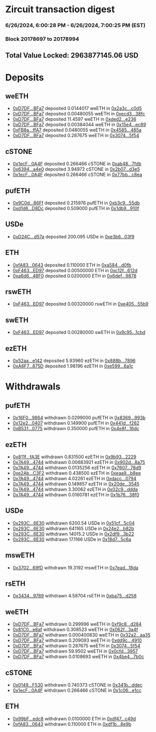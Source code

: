 # Zircuit transaction digest
### 6/26/2024, 6:00:28 PM - 6/26/2024, 7:00:25 PM (EST)
### Block 20178697 to 20178994

## Total Value Locked: 2963877145.06 USD

# Deposits
## weETH
- [0xD7DF...BFa7](https://etherscan.io/address/0xD7DF7E085214743530afF339aFC420c7c720BFa7) deposited 0.0144017 weETH in [0x2a3c...c0d5](https://etherscan.io/tx/0xD7DF7E085214743530afF339aFC420c7c720BFa7)
- [0xD7DF...BFa7](https://etherscan.io/address/0xD7DF7E085214743530afF339aFC420c7c720BFa7) deposited 0.00480055 weETH in [0xecd3...38fc](https://etherscan.io/tx/0xD7DF7E085214743530afF339aFC420c7c720BFa7)
- [0xD7DF...BFa7](https://etherscan.io/address/0xD7DF7E085214743530afF339aFC420c7c720BFa7) deposited 11.4597 weETH in [0xded2...e236](https://etherscan.io/tx/0xD7DF7E085214743530afF339aFC420c7c720BFa7)
- [0xD7DF...BFa7](https://etherscan.io/address/0xD7DF7E085214743530afF339aFC420c7c720BFa7) deposited 0.00384044 weETH in [0x15e4...ec89](https://etherscan.io/tx/0xD7DF7E085214743530afF339aFC420c7c720BFa7)
- [0xFB8a...ffA7](https://etherscan.io/address/0xFB8aC05B152DE56c257f93388CA30fDd290bffA7) deposited 0.0480055 weETH in [0x4585...485a](https://etherscan.io/tx/0xFB8aC05B152DE56c257f93388CA30fDd290bffA7)
- [0xD7DF...BFa7](https://etherscan.io/address/0xD7DF7E085214743530afF339aFC420c7c720BFa7) deposited 0.287675 weETH in [0x3074...5f54](https://etherscan.io/tx/0xD7DF7E085214743530afF339aFC420c7c720BFa7)
## cSTONE
- [0x1ecF...0A4F](https://etherscan.io/address/0x1ecF688Fc3d3f1c2F9732f047Cf1517bcd130A4F) deposited 0.266466 cSTONE in [0xab48...7fdb](https://etherscan.io/tx/0x1ecF688Fc3d3f1c2F9732f047Cf1517bcd130A4F)
- [0x6394...a4e0](https://etherscan.io/address/0x6394942d519c870f44393Bc6E2Bd584C082Fa4e0) deposited 3.94972 cSTONE in [0x2b07...d3e5](https://etherscan.io/tx/0x6394942d519c870f44393Bc6E2Bd584C082Fa4e0)
- [0x1ecF...0A4F](https://etherscan.io/address/0x1ecF688Fc3d3f1c2F9732f047Cf1517bcd130A4F) deposited 0.266466 cSTONE in [0x77bb...c8ea](https://etherscan.io/tx/0x1ecF688Fc3d3f1c2F9732f047Cf1517bcd130A4F)
## pufETH
- [0x9C0d...86Ff](https://etherscan.io/address/0x9C0d2215D81D07cdB50ba19AfafEad26DA8E86Ff) deposited 0.215976 pufETH in [0xb3c9...55db](https://etherscan.io/tx/0x9C0d2215D81D07cdB50ba19AfafEad26DA8E86Ff)
- [0xd1d6...D8Dc](https://etherscan.io/address/0xd1d61B448511460969823CDD864b5Cbc045bD8Dc) deposited 0.509000 pufETH in [0x1db9...910f](https://etherscan.io/tx/0xd1d61B448511460969823CDD864b5Cbc045bD8Dc)
## USDe
- [0xD24C...d57a](https://etherscan.io/address/0xD24Cfe2d0fa81369ca6291c28ac5426e16B6d57a) deposited 200.095 USDe in [0xe3b6...03f9](https://etherscan.io/tx/0xD24Cfe2d0fa81369ca6291c28ac5426e16B6d57a)
## ETH
- [0xfA83...0643](https://etherscan.io/address/0xfA8349A8529E4Ad1DbfC2bd039c4262d3BD70643) deposited 0.110000 ETH in [0xa584...d0fb](https://etherscan.io/tx/0xfA8349A8529E4Ad1DbfC2bd039c4262d3BD70643)
- [0xF463...ED97](https://etherscan.io/address/0xF463fA4560E322Dd552Bb50e5Aa4640F4568ED97) deposited 0.00500000 ETH in [0xc12f...612d](https://etherscan.io/tx/0xF463fA4560E322Dd552Bb50e5Aa4640F4568ED97)
- [0xa6d6...48F0](https://etherscan.io/address/0xa6d610c7250Aac74F3434Bfb982110684FB648F0) deposited 0.0200000 ETH in [0x6def...9878](https://etherscan.io/tx/0xa6d610c7250Aac74F3434Bfb982110684FB648F0)
## rswETH
- [0xF463...ED97](https://etherscan.io/address/0xF463fA4560E322Dd552Bb50e5Aa4640F4568ED97) deposited 0.00320000 rswETH in [0xe405...55b9](https://etherscan.io/tx/0xF463fA4560E322Dd552Bb50e5Aa4640F4568ED97)
## swETH
- [0xF463...ED97](https://etherscan.io/address/0xF463fA4560E322Dd552Bb50e5Aa4640F4568ED97) deposited 0.00280000 swETH in [0x9c95...1cbd](https://etherscan.io/tx/0xF463fA4560E322Dd552Bb50e5Aa4640F4568ED97)
## ezETH
- [0x52aa...e142](https://etherscan.io/address/0x52aab093cB1c8c97152f3FEC337BBcb67809e142) deposited 5.93960 ezETH in [0x888b...7896](https://etherscan.io/tx/0x52aab093cB1c8c97152f3FEC337BBcb67809e142)
- [0xA6F7...875D](https://etherscan.io/address/0xA6F73764feD1A058A328c0A4740053809f07875D) deposited 1.98196 ezETH in [0xe599...6a1c](https://etherscan.io/tx/0xA6F73764feD1A058A328c0A4740053809f07875D)
# Withdrawals
## pufETH
- [0x16F0...9864](https://etherscan.io/address/0x16F01b2fa8799Eef487e48Cf841944b676419864) withdrawn 0.0299000 pufETH in [0x8369...993b](https://etherscan.io/tx/0x16F01b2fa8799Eef487e48Cf841944b676419864)
- [0x12e2...0407](https://etherscan.io/address/0x12e2060A784DD22673A3e3c58adA7FbC48780407) withdrawn 0.149900 pufETH in [0x441d...f262](https://etherscan.io/tx/0x12e2060A784DD22673A3e3c58adA7FbC48780407)
- [0xB531...0775](https://etherscan.io/address/0xB5311B189Ea1EbdDf12ae6F14322cD048CA00775) withdrawn 0.350000 pufETH in [0x4e8f...16dc](https://etherscan.io/tx/0xB5311B189Ea1EbdDf12ae6F14322cD048CA00775)
## ezETH
- [0x811f...fA3E](https://etherscan.io/address/0x811f5c20d8e66a43CE497378C7A896cf6cC8fA3E) withdrawn 0.831500 ezETH in [0x9b93...2229](https://etherscan.io/tx/0x811f5c20d8e66a43CE497378C7A896cf6cC8fA3E)
- [0x7A49...4744](https://etherscan.io/address/0x7A493Be5c2ce014cD049Bf178a1ac0Db1B434744) withdrawn 0.00683921 ezETH in [0x902d...8a75](https://etherscan.io/tx/0x7A493Be5c2ce014cD049Bf178a1ac0Db1B434744)
- [0x7A49...4744](https://etherscan.io/address/0x7A493Be5c2ce014cD049Bf178a1ac0Db1B434744) withdrawn 0.0135256 ezETH in [0x7607...78d9](https://etherscan.io/tx/0x7A493Be5c2ce014cD049Bf178a1ac0Db1B434744)
- [0xe2Ab...C3F2](https://etherscan.io/address/0xe2Ab42F7b4165dc2Dabf1706a780e3808212C3F2) withdrawn 0.438500 ezETH in [0xeaa9...b8ee](https://etherscan.io/tx/0xe2Ab42F7b4165dc2Dabf1706a780e3808212C3F2)
- [0x7A49...4744](https://etherscan.io/address/0x7A493Be5c2ce014cD049Bf178a1ac0Db1B434744) withdrawn 4.02261 ezETH in [0xdacc...0794](https://etherscan.io/tx/0x7A493Be5c2ce014cD049Bf178a1ac0Db1B434744)
- [0x7A49...4744](https://etherscan.io/address/0x7A493Be5c2ce014cD049Bf178a1ac0Db1B434744) withdrawn 0.149857 ezETH in [0x20de...3545](https://etherscan.io/tx/0x7A493Be5c2ce014cD049Bf178a1ac0Db1B434744)
- [0x7A49...4744](https://etherscan.io/address/0x7A493Be5c2ce014cD049Bf178a1ac0Db1B434744) withdrawn 3.30062 ezETH in [0x02c9...ddda](https://etherscan.io/tx/0x7A493Be5c2ce014cD049Bf178a1ac0Db1B434744)
- [0x7A49...4744](https://etherscan.io/address/0x7A493Be5c2ce014cD049Bf178a1ac0Db1B434744) withdrawn 0.0160781 ezETH in [0x1b76...38f0](https://etherscan.io/tx/0x7A493Be5c2ce014cD049Bf178a1ac0Db1B434744)
## USDe
- [0x293C...6E30](https://etherscan.io/address/0x293C6937D8D82e05B01335F7B33FBA0c8e256E30) withdrawn 6200.54 USDe in [0x51cf...5c04](https://etherscan.io/tx/0x293C6937D8D82e05B01335F7B33FBA0c8e256E30)
- [0x293C...6E30](https://etherscan.io/address/0x293C6937D8D82e05B01335F7B33FBA0c8e256E30) withdrawn 641165 USDe in [0x24e2...b82b](https://etherscan.io/tx/0x293C6937D8D82e05B01335F7B33FBA0c8e256E30)
- [0x293C...6E30](https://etherscan.io/address/0x293C6937D8D82e05B01335F7B33FBA0c8e256E30) withdrawn 14015.2 USDe in [0x2df9...3b22](https://etherscan.io/tx/0x293C6937D8D82e05B01335F7B33FBA0c8e256E30)
- [0x293C...6E30](https://etherscan.io/address/0x293C6937D8D82e05B01335F7B33FBA0c8e256E30) withdrawn 17.1166 USDe in [0x18d7...5c6a](https://etherscan.io/tx/0x293C6937D8D82e05B01335F7B33FBA0c8e256E30)
## mswETH
- [0x3702...69fD](https://etherscan.io/address/0x3702d9A9D4dbC6A60210F2B2cbdeCDef8bCd69fD) withdrawn 19.3192 mswETH in [0x7ead...18da](https://etherscan.io/tx/0x3702d9A9D4dbC6A60210F2B2cbdeCDef8bCd69fD)
## rsETH
- [0x3434...9789](https://etherscan.io/address/0x34349c5569e7B846c3558961552D2202760A9789) withdrawn 4.58704 rsETH in [0xba75...d258](https://etherscan.io/tx/0x34349c5569e7B846c3558961552D2202760A9789)
## weETH
- [0xD7DF...BFa7](https://etherscan.io/address/0xD7DF7E085214743530afF339aFC420c7c720BFa7) withdrawn 0.299996 weETH in [0xf9c8...d284](https://etherscan.io/tx/0xD7DF7E085214743530afF339aFC420c7c720BFa7)
- [0x81C0...e8af](https://etherscan.io/address/0x81C074A3E08AdC96587bC8FDAe63E85203EEe8af) withdrawn 0.308523 weETH in [0x062f...3a4f](https://etherscan.io/tx/0x81C074A3E08AdC96587bC8FDAe63E85203EEe8af)
- [0xD7DF...BFa7](https://etherscan.io/address/0xD7DF7E085214743530afF339aFC420c7c720BFa7) withdrawn 0.000400830 weETH in [0x32a2...aa35](https://etherscan.io/tx/0xD7DF7E085214743530afF339aFC420c7c720BFa7)
- [0xD7DF...BFa7](https://etherscan.io/address/0xD7DF7E085214743530afF339aFC420c7c720BFa7) withdrawn 0.209093 weETH in [0xdd9c...4910](https://etherscan.io/tx/0xD7DF7E085214743530afF339aFC420c7c720BFa7)
- [0xD7DF...BFa7](https://etherscan.io/address/0xD7DF7E085214743530afF339aFC420c7c720BFa7) withdrawn 0.287675 weETH in [0x3074...5f54](https://etherscan.io/tx/0xD7DF7E085214743530afF339aFC420c7c720BFa7)
- [0xD7DF...BFa7](https://etherscan.io/address/0xD7DF7E085214743530afF339aFC420c7c720BFa7) withdrawn 59.9502 weETH in [0x0cfd...3957](https://etherscan.io/tx/0xD7DF7E085214743530afF339aFC420c7c720BFa7)
- [0xD7DF...BFa7](https://etherscan.io/address/0xD7DF7E085214743530afF339aFC420c7c720BFa7) withdrawn 0.0108693 weETH in [0x4be4...7b0c](https://etherscan.io/tx/0xD7DF7E085214743530afF339aFC420c7c720BFa7)
## cSTONE
- [0x0149...F530](https://etherscan.io/address/0x0149Cce0A4CfAC89EcB8D4B1817A97AB1afbF530) withdrawn 0.740373 cSTONE in [0x341b...ddec](https://etherscan.io/tx/0x0149Cce0A4CfAC89EcB8D4B1817A97AB1afbF530)
- [0x1ecF...0A4F](https://etherscan.io/address/0x1ecF688Fc3d3f1c2F9732f047Cf1517bcd130A4F) withdrawn 0.266466 cSTONE in [0x1c06...e1cc](https://etherscan.io/tx/0x1ecF688Fc3d3f1c2F9732f047Cf1517bcd130A4F)
## ETH
- [0x99bF...edc8](https://etherscan.io/address/0x99bFEE4eC942d0e3996A9F917f92F497C04fedc8) withdrawn 0.0100000 ETH in [0xdf47...c49d](https://etherscan.io/tx/0x99bFEE4eC942d0e3996A9F917f92F497C04fedc8)
- [0xfA83...0643](https://etherscan.io/address/0xfA8349A8529E4Ad1DbfC2bd039c4262d3BD70643) withdrawn 0.110000 ETH in [0xdf1b...8e9b](https://etherscan.io/tx/0xfA8349A8529E4Ad1DbfC2bd039c4262d3BD70643)
